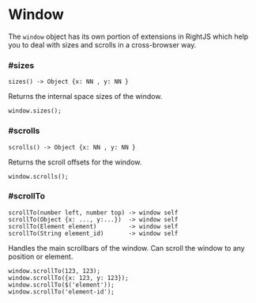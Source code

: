 # Window

The `window` object has its own portion of extensions in RightJS which
help you to deal with sizes and scrolls in a cross-browser way.


### #sizes

    sizes() -> Object {x: NN , y: NN }

Returns the internal space sizes of the window.

    window.sizes();

### #scrolls

    scrolls() -> Object {x: NN , y: NN }

Returns the scroll offsets for the window.

    window.scrolls();


### #scrollTo

    scrollTo(number left, number top) -> window self
    scrollTo(Object {x: ..., y:...})  -> window self
    scrollTo(Element element)         -> window self
    scrollTo(String element_id)       -> window self

Handles the main scrollbars of the window. Can scroll the window to any position
or element.

    window.scrollTo(123, 123);
    window.scrollTo({x: 123, y: 123});
    window.scrollTo($('element'));
    window.scrollTo('element-id');

